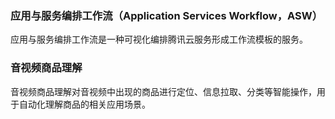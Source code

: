 ### 应用与服务编排工作流（Application Services Workflow，ASW）
应用与服务编排工作流是一种可视化编排腾讯云服务形成工作流模板的服务。

### 音视频商品理解
音视频商品理解对音视频中出现的商品进行定位、信息拉取、分类等智能操作，用于自动化理解商品的相关应用场景。
